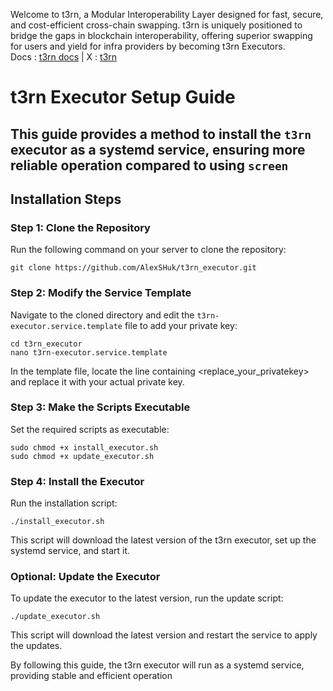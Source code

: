 Welcome to t3rn, a Modular Interoperability Layer designed for fast, secure, and cost-efficient cross-chain swapping. t3rn is uniquely positioned to bridge the gaps in blockchain interoperability, offering superior swapping for users and yield for infra providers by becoming t3rn Executors. <br>
Docs : [t3rn docs](https://docs.t3rn.io/intro) | X : [t3rn](https://x.com/t3rn_io)

# t3rn Executor Setup Guide
This guide provides a method to install the `t3rn` executor as a systemd service, ensuring more reliable operation compared to using `screen`
---

## Installation Steps

### Step 1: Clone the Repository
Run the following command on your server to clone the repository:

```
git clone https://github.com/AlexSHuk/t3rn_executor.git
```

### Step 2: Modify the Service Template
Navigate to the cloned directory and edit the `t3rn-executor.service.template` file to add your private key:
```
cd t3rn_executor
nano t3rn-executor.service.template
```
In the template file, locate the line containing <replace_your_privatekey> and replace it with your actual private key.

### Step 3: Make the Scripts Executable
Set the required scripts as executable:
```
sudo chmod +x install_executor.sh
sudo chmod +x update_executor.sh
```

### Step 4: Install the Executor
Run the installation script:
```
./install_executor.sh
```
This script will download the latest version of the t3rn executor, set up the systemd service, and start it.

### Optional: Update the Executor
To update the executor to the latest version, run the update script:
```
./update_executor.sh
```
This script will download the latest version and restart the service to apply the updates.


By following this guide, the t3rn executor will run as a systemd service, providing stable and efficient operation
